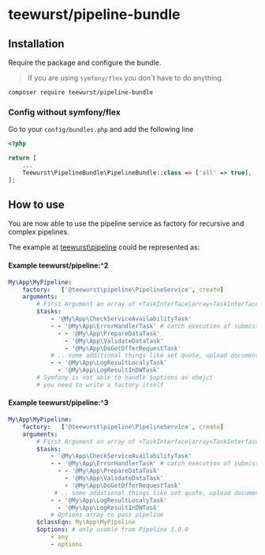# teewurst/pipeline-bundle

## Installation
Require the package and configure the bundle.

> If you are using `symfony/flex` you don't have to do anything.

```
composer require teewurst/pipeline-bundle
```

### Config without symfony/flex
Go to your `config/bundles.php` and add the following line

```php
<?php

return [
    ...
    Teewurst\PipelineBundle\PipelineBundle::class => ['all' => true],
];
```

## How to use
You are now able to use the pipeline service as factory for recursive and complex pipelines.

The example at [teewurst\pipeline](https://github.com/teewurst/pipeline/blob/master/README.md#use-pipeline-service) could be represented as:

#### Example teewurst/pipeline:^2
```yaml
My\App\MyPipeline:
    factory:   ['@teewurst\pipeline\PipelineService', create]
    arguments:
        # First Argument an array of <TaskInterface|array<TaskInterface|array<...>>>
        $tasks:
            - '@My\App\CheckServiceAvailabilityTask'
            - - '@My\App\ErrorHandlerTask' # catch execution of submission even on error
              - - '@My\App\PrepareDataTask'
                - '@My\App\ValidateDataTask'
                - '@My\App\DoGetOfferRequestTask'
            # .. some additional things like set quote, upload documents etc.
            - - '@My\App\LogResultLocalyTask'
              - '@My\App\LogResultInDWTask'
        # Symfony is not able to handle $options as obejct
        # you need to write a factory itself
```

#### Example teewurst/pipeline:^3
```yaml
My\App\MyPipeline:
    factory:   ['@teewurst\pipeline\PipelineService', create]
    arguments:
        # First Argument an array of <TaskInterface|array<TaskInterface|array<...>>>
        $tasks:
            - '@My\App\CheckServiceAvailabilityTask'
            - - '@My\App\ErrorHandlerTask' # catch execution of submission even on error
              - - '@My\App\PrepareDataTask'
                - '@My\App\ValidateDataTask'
                - '@My\App\DoGetOfferRequestTask'
             # .. some additional things like set quote, upload documents etc.
            - - '@My\App\LogResultLocalyTask'
              - '@My\App\LogResultInDWTask'
            # Options array to pass pipeline
        $classFqn: My\App\MyPipeline
        $options: # only usable from Pipeline 3.0.0
            - any
            - options
```
